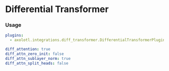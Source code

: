 # Differential Transformer

### Usage

```yaml
plugins:
  - axolotl.integrations.diff_transformer.DifferentialTransformerPlugin

diff_attention: true
diff_attn_zero_init: false
diff_attn_sublayer_norm: true
diff_attn_split_heads: false
```
